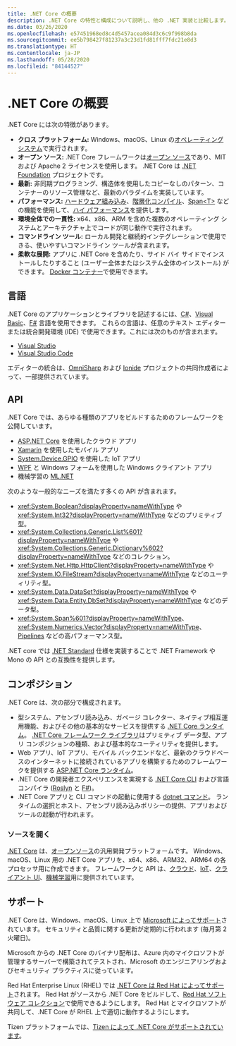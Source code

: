 ```yaml
---
title: .NET Core の概要
description: .NET Core の特性と構成について説明し、他の .NET 実装と比較します。
ms.date: 03/26/2020
ms.openlocfilehash: e57451968ed8c4d5457acea084d3c6c9f998b8da
ms.sourcegitcommit: ee5b798427f81237a3c23d1fd81fff7fdc21e8d3
ms.translationtype: HT
ms.contentlocale: ja-JP
ms.lasthandoff: 05/28/2020
ms.locfileid: "84144527"
---
```

# <a name="net-core-overview"></a>.NET Core の概要

.NET Core には次の特徴があります。

- **クロス プラットフォーム:** Windows、macOS、Linux の[オペレーティング システム](https://github.com/dotnet/core/blob/master/os-lifecycle-policy.md)で実行されます。
- **オープン ソース:** .NET Core フレームワークは[オープン ソース](https://github.com/dotnet/core)であり、MIT および Apache 2 ライセンスを使用します。 .NET Core は [.NET Foundation](https://dotnetfoundation.org/) プロジェクトです。
- **最新:** 非同期プログラミング、構造体を使用したコピーなしのパターン、コンテナーのリソース管理など、最新のパラダイムを実装しています。
- **パフォーマンス:** [ハードウェア組み込み](https://devblogs.microsoft.com/dotnet/hardware-intrinsics-in-net-core/)、[階層化コンパイル](https://github.com/dotnet/coreclr/blob/master/Documentation/design-docs/tiered-compilation.md)、[Span\<T>](../standard/memory-and-spans/index.md) などの機能を使用して、[ハイ パフォーマンス](https://devblogs.microsoft.com/dotnet/performance-improvements-in-net-core-3-0/)を提供します。
- **環境全体での一貫性:** x64、x86、ARM を含めた複数のオペレーティング システムとアーキテクチャ上でコードが同じ動作で実行されます。
- **コマンドライン ツール:** ローカル開発と継続的インテグレーションで使用できる、使いやすいコマンドライン ツールが含まれます。
- **柔軟な展開:** アプリに .NET Core を含めたり、サイド バイ サイドでインストールしたりすること (ユーザー全体またはシステム全体のインストール) ができます。 [Docker コンテナー](docker/introduction.md)で使用できます。

## <a name="languages"></a>言語

.NET Core のアプリケーションとライブラリを記述するには、[C#](../csharp/index.yml)、[Visual Basic](../visual-basic/index.yml)、[F#](../fsharp/index.yml) 言語を使用できます。 これらの言語は、任意のテキスト エディターまたは統合開発環境 (IDE) で使用できます。これには次のものが含まれます。

- [Visual Studio](https://visualstudio.microsoft.com/vs/?utm_medium=microsoft&utm_source=docs.microsoft.com&utm_campaign=inline+link)
- [Visual Studio Code](https://code.visualstudio.com/download)

エディターの統合は、[OmniSharp](https://www.omnisharp.net/) および [Ionide](https://ionide.io) プロジェクトの共同作成者によって、一部提供されています。

## <a name="apis"></a>API

.NET Core では、あらゆる種類のアプリをビルドするためのフレームワークを公開しています。

* [ASP.NET Core](/aspnet/core/) を使用したクラウド アプリ
* [Xamarin](/xamarin) を使用したモバイル アプリ
* [System.Device.GPIO](https://docs.microsoft.com/archive/msdn-magazine/2019/august/net-core-cross-platform-iot-programming-with-net-core-3-0) を使用した IoT アプリ
* [WPF](../desktop-wpf/overview/index.md) と Windows フォームを使用した Windows クライアント アプリ
* 機械学習の [ML.NET](../machine-learning/index.yml)

次のような一般的なニーズを満たす多くの API が含まれます。

- <xref:System.Boolean?displayProperty=nameWithType> や <xref:System.Int32?displayProperty=nameWithType> などのプリミティブ型。
- <xref:System.Collections.Generic.List%601?displayProperty=nameWithType> や <xref:System.Collections.Generic.Dictionary%602?displayProperty=nameWithType> などのコレクション。
- <xref:System.Net.Http.HttpClient?displayProperty=nameWithType> や <xref:System.IO.FileStream?displayProperty=nameWithType> などのユーティリティ型。
- <xref:System.Data.DataSet?displayProperty=nameWithType> や <xref:System.Data.Entity.DbSet?displayProperty=nameWithType> などのデータ型。
- <xref:System.Span%601?displayProperty=nameWithType>、<xref:System.Numerics.Vector?displayProperty=nameWithType>、[Pipelines](../standard/io/pipelines.md) などの高パフォーマンス型。

.NET core では [.NET Standard](../standard/net-standard.md) 仕様を実装することで .NET Framework や Mono の API との互換性を提供します。

## <a name="composition"></a>コンポジション

.NET Core は、次の部分で構成されます。

- 型システム、アセンブリ読み込み、ガベージ コレクター、ネイティブ相互運用機能、およびその他の基本的なサービスを提供する [.NET Core ランタイム](https://github.com/dotnet/runtime/tree/master/src/coreclr)。 [.NET Core フレームワーク ライブラリ](https://github.com/dotnet/runtime/tree/master/src/libraries)はプリミティブ データ型、アプリ コンポジションの種類、および基本的なユーティリティを提供します。
- Web アプリ、IoT アプリ、モバイル バックエンドなど、最新のクラウドベースのインターネットに接続されているアプリを構築するためのフレームワークを提供する [ASP.NET Core ランタイム](https://github.com/dotnet/aspnetcore)。
- .NET Core の開発者エクスペリエンスを実現する [.NET Core CLI](https://github.com/dotnet/sdk) および言語コンパイラ ([Roslyn](https://github.com/dotnet/roslyn) と [F#](https://github.com/microsoft/visualfsharp))。
- .NET Core アプリと CLI コマンドの起動に使用する [dotnet コマンド](./tools/dotnet.md)。 ランタイムの選択とホスト、アセンブリ読み込みポリシーの提供、アプリおよびツールの起動が行われます。

### <a name="open-source"></a>ソースを開く

[.NET Core](about.md) は、[オープンソース](https://github.com/dotnet/runtime/blob/master/LICENSE.TXT)の汎用開発プラットフォームです。 Windows、macOS、Linux 用の .NET Core アプリを、x64、x86、ARM32、ARM64 の各プロセッサ用に作成できます。 フレームワークと API は、[クラウド](/aspnet/core/)、[IoT](https://docs.microsoft.com/archive/msdn-magazine/2019/august/net-core-cross-platform-iot-programming-with-net-core-3-0)、[クライアント UI](../desktop-wpf/overview/index.md)、[機械学習](../machine-learning/index.yml)用に提供されています。

## <a name="support"></a>サポート

.NET Core は、Windows、macOS、Linux 上で [Microsoft によってサポート](https://dotnet.microsoft.com/platform/support/policy)されています。 セキュリティと品質に関する更新が定期的に行われます (毎月第 2 火曜日)。

Microsoft からの .NET Core のバイナリ配布は、Azure 内のマイクロソフトが管理するサーバーで構築されてテストされ、Microsoft のエンジニアリングおよびセキュリティ プラクティスに従っています。

Red Hat Enterprise Linux (RHEL) では [.NET Core は Red Hat によってサポート](https://developers.redhat.com/topics/dotnet/)されます。 Red Hat がソースから .NET Core をビルドして、[Red Hat ソフトウェア コレクション](https://developers.redhat.com/products/softwarecollections/overview/)で使用できるようにします。 Red Hat とマイクロソフトが共同して、.NET Core が RHEL 上で適切に動作するようにします。

Tizen プラットフォームでは、[Tizen によって .NET Core がサポートされています](https://developer.tizen.org/development/training/.net-application)。

